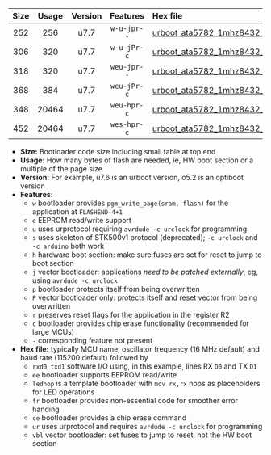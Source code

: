 |Size|Usage|Version|Features|Hex file|
|:-:|:-:|:-:|:-:|:--|
|252|256|u7.7|`w-u-jpr--`|[urboot_ata5782_1mhz8432_9600bps_rxb0_txb1_ur_vbl.hex](https://raw.githubusercontent.com/stefanrueger/urboot.hex/main/mcus/ata5782/fcpu_1mhz8432/9600_bps/urboot_ata5782_1mhz8432_9600bps_rxb0_txb1_ur_vbl.hex)|
|306|320|u7.7|`w-u-jPr-c`|[urboot_ata5782_1mhz8432_9600bps_rxb0_txb1_lednop_fr_ce_ur_vbl.hex](https://raw.githubusercontent.com/stefanrueger/urboot.hex/main/mcus/ata5782/fcpu_1mhz8432/9600_bps/urboot_ata5782_1mhz8432_9600bps_rxb0_txb1_lednop_fr_ce_ur_vbl.hex)|
|318|320|u7.7|`weu-jpr--`|[urboot_ata5782_1mhz8432_9600bps_rxb0_txb1_ee_ur_vbl.hex](https://raw.githubusercontent.com/stefanrueger/urboot.hex/main/mcus/ata5782/fcpu_1mhz8432/9600_bps/urboot_ata5782_1mhz8432_9600bps_rxb0_txb1_ee_ur_vbl.hex)|
|368|384|u7.7|`weu-jPr-c`|[urboot_ata5782_1mhz8432_9600bps_rxb0_txb1_ee_lednop_fr_ce_ur_vbl.hex](https://raw.githubusercontent.com/stefanrueger/urboot.hex/main/mcus/ata5782/fcpu_1mhz8432/9600_bps/urboot_ata5782_1mhz8432_9600bps_rxb0_txb1_ee_lednop_fr_ce_ur_vbl.hex)|
|348|20464|u7.7|`weu-hpr-c`|[urboot_ata5782_1mhz8432_9600bps_rxb0_txb1_ee_lednop_fr_ce_ur.hex](https://raw.githubusercontent.com/stefanrueger/urboot.hex/main/mcus/ata5782/fcpu_1mhz8432/9600_bps/urboot_ata5782_1mhz8432_9600bps_rxb0_txb1_ee_lednop_fr_ce_ur.hex)|
|452|20464|u7.7|`wes-hpr-c`|[urboot_ata5782_1mhz8432_9600bps_rxb0_txb1_ee_lednop_fr_ce.hex](https://raw.githubusercontent.com/stefanrueger/urboot.hex/main/mcus/ata5782/fcpu_1mhz8432/9600_bps/urboot_ata5782_1mhz8432_9600bps_rxb0_txb1_ee_lednop_fr_ce.hex)|

- **Size:** Bootloader code size including small table at top end
- **Usage:** How many bytes of flash are needed, ie, HW boot section or a multiple of the page size
- **Version:** For example, u7.6 is an urboot version, o5.2 is an optiboot version
- **Features:**
  + `w` bootloader provides `pgm_write_page(sram, flash)` for the application at `FLASHEND-4+1`
  + `e` EEPROM read/write support
  + `u` uses urprotocol requiring `avrdude -c urclock` for programming
  + `s` uses skeleton of STK500v1 protocol (deprecated); `-c urclock` and `-c arduino` both work
  + `h` hardware boot section: make sure fuses are set for reset to jump to boot section
  + `j` vector bootloader: applications *need to be patched externally*, eg, using `avrdude -c urclock`
  + `p` bootloader protects itself from being overwritten
  + `P` vector bootloader only: protects itself and reset vector from being overwritten
  + `r` preserves reset flags for the application in the register R2
  + `c` bootloader provides chip erase functionality (recommended for large MCUs)
  + `-` corresponding feature not present
- **Hex file:** typically MCU name, oscillator frequency (16 MHz default) and baud rate (115200 default) followed by
  + `rxd0 txd1` software I/O using, in this example, lines RX `D0` and TX `D1`
  + `ee` bootloader supports EEPROM read/write
  + `lednop` is a template bootloader with `mov rx,rx` nops as placeholders for LED operations
  + `fr` bootloader provides non-essential code for smoother error handing
  + `ce` bootloader provides a chip erase command
  + `ur` uses urprotocol and requires `avrdude -c urclock` for programming
  + `vbl` vector bootloader: set fuses to jump to reset, not the HW boot section
